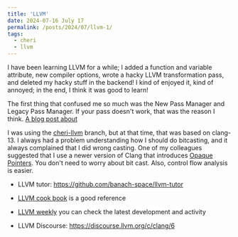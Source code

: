 ```yaml
---
title: 'LLVM'
date: 2024-07-16 July 17
permalink: /posts/2024/07/llvm-1/
tags:
  - cheri
  - llvm
---
```



I have been learning LLVM for a while; I added a function and variable attribute, new compiler options, wrote a hacky LLVM transformation pass, and deleted my hacky stuff in the backend! I kind of enjoyed it, kind of annoyed; in the end, I think it was good to learn! 


The first thing that confused me so much was the New Pass Manager and Legacy Pass Manager. If your pass doesn't work, that was the reason I think. [A blog post about](https://blog.llvm.org/posts/2021-03-26-the-new-pass-manager/)

I was using the [cheri-llvm](https://github.com/CTSRD-CHERI/llvm-project) branch, but at that time, that was based on clang-13. I always had a problem understanding how I should do bitcasting, and it always complained that I did wrong casting. One of my colleagues suggested that I use a newer version of Clang that introduces [Opaque Pointers](https://llvm.org/docs/OpaquePointers.html). You don't need to worry about bit cast. Also, control flow analysis is easier. 

* LLVM tutor: https://github.com/banach-space/llvm-tutor

* [LLVM cook book](https://github.com/elongbug/llvm-cookbook) is a good reference 

* [LLVM weekly](https://llvmweekly.org/) you can check the latest development and activity 

* LLVM Discourse: https://discourse.llvm.org/c/clang/6


